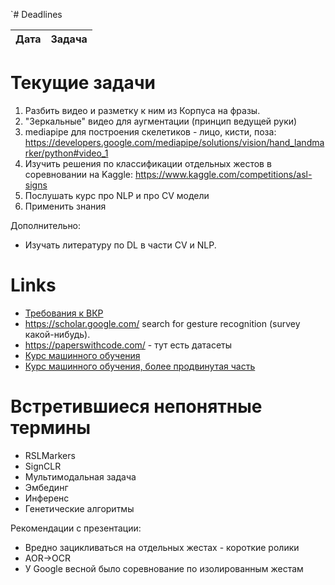 `# Deadlines

|Дата|Задача|
|---|---|


# Текущие задачи

1) Разбить видео и разметку к ним из Корпуса на фразы.
2) "Зеркальные" видео для аугментации (принцип ведущей руки)
3) mediapipe для построения скелетиков - лицо, кисти, поза: https://developers.google.com/mediapipe/solutions/vision/hand_landmarker/python#video_1
4) Изучить решения по классификации отдельных жестов в соревновании на Kaggle: https://www.kaggle.com/competitions/asl-signs
5) Послушать курс про NLP и про CV модели
6) Применить знания


Дополнительно:
* Изучать литературу по DL в части CV и NLP.


# Links
* [Требования к ВКР](https://mipt.ru/docs/download.php?code=prikaz_ob_utverzhdenii_polozheniya_o_vypusknoy_kvalikafitsionnoy_rabote_studentov_mfti_49_1_ot_21_01)
* https://scholar.google.com/ search for gesture recognition (survey какой-нибудь).
* https://paperswithcode.com/ - тут есть датасеты
* [Курс машинного обучения](https://www.youtube.com/playlist?list=PL4_hYwCyhAvZyW6qS58x4uElZgAkMVUvj)
* [Курс машинного обучения, более продвинутая часть](https://www.youtube.com/playlist?list=PL4_hYwCyhAvZeq93ssEUaR47xhvs7IhJM)

# Встретившиеся непонятные термины
* RSLMarkers
* SignCLR
* Мультимодальная задача
* Эмбединг
* Инференс
* Генетические алгоритмы

Рекомендации с презентации:
* Вредно зацикливаться на отдельных жестах - короткие ролики
* AOR->OCR
* У Google весной было соревнование по изолированным жестам